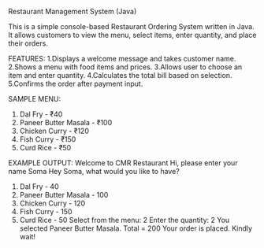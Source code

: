 Restaurant Management System (Java)

This is a simple console-based Restaurant Ordering System written in Java.
It allows customers to view the menu, select items, enter quantity, and place their orders.

FEATURES:
1.Displays a welcome message and takes customer name.
2.Shows a menu with food items and prices.
3.Allows user to choose an item and enter quantity.
4.Calculates the total bill based on selection.
5.Confirms the order after payment input.

SAMPLE MENU:
1. Dal Fry - ₹40
2. Paneer Butter Masala - ₹100
3. Chicken Curry - ₹120
4. Fish Curry - ₹150
5. Curd Rice - ₹50

EXAMPLE OUTPUT:
Welcome to CMR Restaurant
Hi, please enter your name
Soma
Hey Soma, what would you like to have?
1. Dal Fry - 40
2. Paneer Butter Masala - 100
3. Chicken Curry - 120
4. Fish Curry - 150
5. Curd Rice - 50
Select from the menu: 2
Enter the quantity: 2
You selected Paneer Butter Masala. Total = 200
Your order is placed. Kindly wait!
